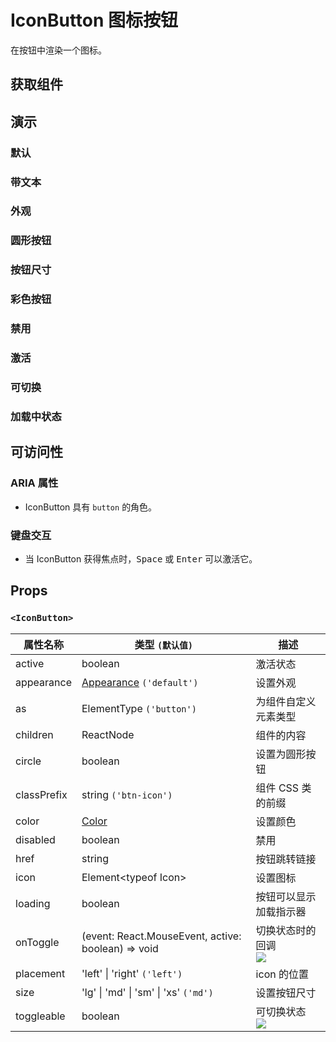 # IconButton 图标按钮

在按钮中渲染一个图标。

## 获取组件

<!--{include:<import-guide>}-->

## 演示

### 默认

<!--{include:`basic.md`}-->

### 带文本

<!--{include:`with-text.md`}-->

### 外观

<!--{include:`appearance.md`}-->

### 圆形按钮

<!--{include:`circle.md`}-->

### 按钮尺寸

<!--{include:`size.md`}-->

### 彩色按钮

<!--{include:`color.md`}-->

### 禁用

<!--{include:`disabled.md`}-->

### 激活

<!--{include:`active.md`}-->

### 可切换

<!--{include:`toggleable.md`}-->

### 加载中状态

<!--{include:`loading.md`}-->

## 可访问性

### ARIA 属性

- IconButton 具有 `button` 的角色。

### 键盘交互

- 当 IconButton 获得焦点时，<kbd>Space</kbd> 或 <kbd>Enter</kbd> 可以激活它。

## Props

### `<IconButton>`

| 属性名称    | 类型 `(默认值)`                                      | 描述                              |
| ----------- | ---------------------------------------------------- | --------------------------------- |
| active      | boolean                                              | 激活状态                          |
| appearance  | [Appearance](#code-ts-appearance-code) `('default')` | 设置外观                          |
| as          | ElementType `('button')`                             | 为组件自定义元素类型              |
| children    | ReactNode                                            | 组件的内容                        |
| circle      | boolean                                              | 设置为圆形按钮                    |
| classPrefix | string `('btn-icon')`                                | 组件 CSS 类的前缀                 |
| color       | [Color](#code-ts-color-code)                         | 设置颜色                          |
| disabled    | boolean                                              | 禁用                              |
| href        | string                                               | 按钮跳转链接                      |
| icon        | Element&lt;typeof Icon&gt;                           | 设置图标                          |
| loading     | boolean                                              | 按钮可以显示加载指示器            |
| onToggle    | (event: React.MouseEvent, active: boolean) => void   | 切换状态时的回调<br /> ![][6.0.0] |
| placement   | 'left' \| 'right' `('left')`                         | icon 的位置                       |
| size        | 'lg' \| 'md' \| 'sm' \| 'xs' `('md')`                | 设置按钮尺寸                      |
| toggleable  | boolean                                              | 可切换状态<br /> ![][6.0.0]       |

<!--{include:(_common/types/appearance.md)}-->
<!--{include:(_common/types/color.md)}-->

[6.0.0]: https://img.shields.io/badge/>=-v6.0.0-blue
